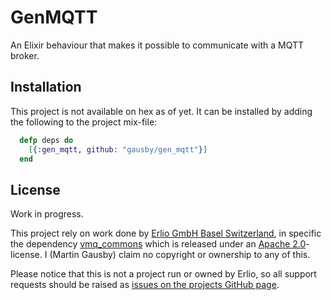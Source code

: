 # GenMQTT

An Elixir behaviour that makes it possible to communicate with a MQTT broker.

## Installation

This project is not available on hex as of yet. It can be installed by adding the following to the project mix-file:

``` elixir
  defp deps do
    [{:gen_mqtt, github: "gausby/gen_mqtt"}]
  end
```

## License

Work in progress.

This project rely on work done by [Erlio GmbH Basel Switzerland](http://erl.io), in specific the dependency [vmq_commons](https://github.com/erlio/vmq_commons/) which is released under an [Apache 2.0](https://github.com/erlio/vmq_commons/blob/master/LICENSE.txt)-license. I (Martin Gausby) claim no copyright or ownership to any of this.

Please notice that this is not a project run or owned by Erlio, so all support requests should be raised as [issues on the projects GitHub page](https://github.com/gausby/mqtt_tools/issues).
